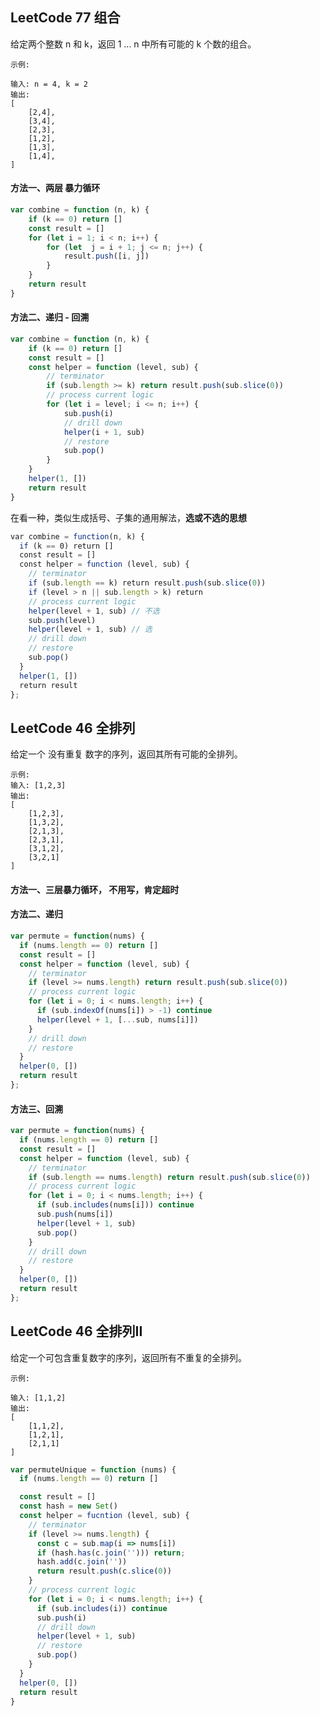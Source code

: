<h2 id='1'>LeetCode 77 组合</h2>
给定两个整数 n 和 k，返回 1 ... n 中所有可能的 k 个数的组合。

    示例:

    输入: n = 4, k = 2
    输出:
    [
        [2,4],
        [3,4],
        [2,3],
        [1,2],
        [1,3],
        [1,4],
    ]

#### 方法一、两层 暴力循环

```javascript
var combine = function (n, k) {
    if (k == 0) return []
    const result = []
    for (let i = 1; i < n; i++) {
        for (let  j = i + 1; j <= n; j++) {
            result.push([i, j])
        }
    }
    return result
}
```

#### 方法二、递归 - 回溯

```javascript
var combine = function (n, k) {
    if (k == 0) return []
    const result = []
    const helper = function (level, sub) {
        // terminator
        if (sub.length >= k) return result.push(sub.slice(0))
        // process current logic
        for (let i = level; i <= n; i++) {
            sub.push(i)
            // drill down
            helper(i + 1, sub)
            // restore
            sub.pop()
        }
    }
    helper(1, [])
    return result
}
```

在看一种，类似生成括号、子集的通用解法，**选或不选的思想**

```javascript
var combine = function(n, k) {
  if (k == 0) return []
  const result = []
  const helper = function (level, sub) {
    // terminator
    if (sub.length == k) return result.push(sub.slice(0))
    if (level > n || sub.length > k) return
    // process current logic
    helper(level + 1, sub) // 不选
    sub.push(level)
    helper(level + 1, sub) // 选
    // drill down
    // restore
    sub.pop()
  }
  helper(1, [])
  return result
};
```

<h2 id="2">LeetCode 46 全排列</h2>
给定一个 没有重复 数字的序列，返回其所有可能的全排列。

    示例:
    输入: [1,2,3]
    输出:
    [
        [1,2,3],
        [1,3,2],
        [2,1,3],
        [2,3,1],
        [3,1,2],
        [3,2,1]
    ]

#### 方法一、三层暴力循环， 不用写，肯定超时

#### 方法二、递归

```javascript
var permute = function(nums) {
  if (nums.length == 0) return []
  const result = []
  const helper = function (level, sub) {
    // terminator
    if (level >= nums.length) return result.push(sub.slice(0))
    // process current logic
    for (let i = 0; i < nums.length; i++) {
      if (sub.indexOf(nums[i]) > -1) continue
      helper(level + 1, [...sub, nums[i]])
    }
    // drill down
    // restore
  }
  helper(0, [])
  return result
};
```

#### 方法三、回溯

```javascript
var permute = function(nums) {
  if (nums.length == 0) return []
  const result = []
  const helper = function (level, sub) {
    // terminator
    if (sub.length == nums.length) return result.push(sub.slice(0))
    // process current logic
    for (let i = 0; i < nums.length; i++) {
      if (sub.includes(nums[i])) continue
      sub.push(nums[i])
      helper(level + 1, sub)
      sub.pop()
    }
    // drill down
    // restore
  }
  helper(0, [])
  return result
};
```

<h2 id="3">LeetCode 46 全排列II</h2>

给定一个可包含重复数字的序列，返回所有不重复的全排列。

    示例:

    输入: [1,1,2]
    输出:
    [
        [1,1,2],
        [1,2,1],
        [2,1,1]
    ]

```javascript
var permuteUnique = function (nums) {
  if (nums.length == 0) return []

  const result = []
  const hash = new Set()
  const helper = fucntion (level, sub) {
    // terminator
    if (level >= nums.length) {
      const c = sub.map(i => nums[i])
      if (hash.has(c.join(''))) return;
      hash.add(c.join(''))
      return result.push(c.slice(0))
    }
    // process current logic
    for (let i = 0; i < nums.length; i++) {
      if (sub.includes(i)) continue
      sub.push(i)
      // drill down
      helper(level + 1, sub)
      // restore
      sub.pop()
    }
  }
  helper(0, [])
  return result
}
```
